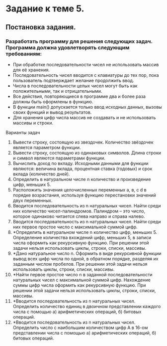 # Задание к теме 5.
## Постановка задания.
### Разработать программу для решения следующих задач. Программа должна удовлетворять следующим требованиям:
+ При обработке последовательности чисел не использовать массив для её хранения.
+ Последовательность чисел вводится с клавиатуры до тех пор, пока пользователь подтверждает желание продолжить ввод.
+ Числа в последовательности целых чисел могут быть как положительными, так и отрицательными.
+ Все действия, повторяющиеся в программе два и более раза должны быть оформлены в функцию.
+ В функции main() допускается только ввод исходных данных, вызовы своих функций и вывод результатов.
+ Для хранения цифр числа массив не создавать и не использовать массивы и строки.

Варианты задач
1.	Вывести строку, состоящую из звездочек. Количество звёздочек является параметром функции.
2.	Вывести строку, состоящую из одинаковых символов. Длина строки и символ являются параметрами функции.
3.	Вычислить доход по вкладу. Исходными данными для функции являются: величина вклада, процентная ставка (годовых) и срок вклада (количество дней).
4.	Определить в натуральном числе n количество и произведение цифр, меньших 5.
5.	Расположить значения целочисленных переменных  а, в, с d в порядке возрастания, используя функцию перестановки значений двух переменных.
6.	Вводится последовательность из n натуральных чисел. Найти среди них количество чисел-палиндромов. Палиндром – это число, которое одинаково читается слева направо и справа налево.
7.	Вводится последовательность из n натуральных чисел. Найти среди них первое простое число с максимальной суммой цифр.
8.	*Определить в натуральном числе n количество цифр, меньших 5. Определение количества вхождений цифр, меньших 5, в записи числа оформить как рекурсивную функцию. При решении этой задачи нельзя использовать циклы, строки, списки, массивы. 
9.	*Дано натуральное число n. Оформить в виде рекурсивной функции вывод всех цифр числа по одной, в обратном порядке, разделяя их заданным числом пробелов. При решении этой задачи нельзя использовать циклы, строки, списки, массивы. 
10.	*Найти первое простое число n в заданной последовательности натуральных чисел с максимальной суммой цифр. Нахождение суммы цифр числа оформить как рекурсивную функцию. При решении этой задачи нельзя использовать циклы, строки, списки, массивы.
11.	*Вводится последовательность из n натуральных чисел. Определить количество единиц в двоичном представлении каждого числа с помощью  а) арифметических операций, б) битовых операций.
12.	*Вводится последовательность из n натуральных чисел. Определить число с наибольшим количеством цифр А в 16-ом представлении числа с помощью
 а) арифметических операций, б) битовых операций.
